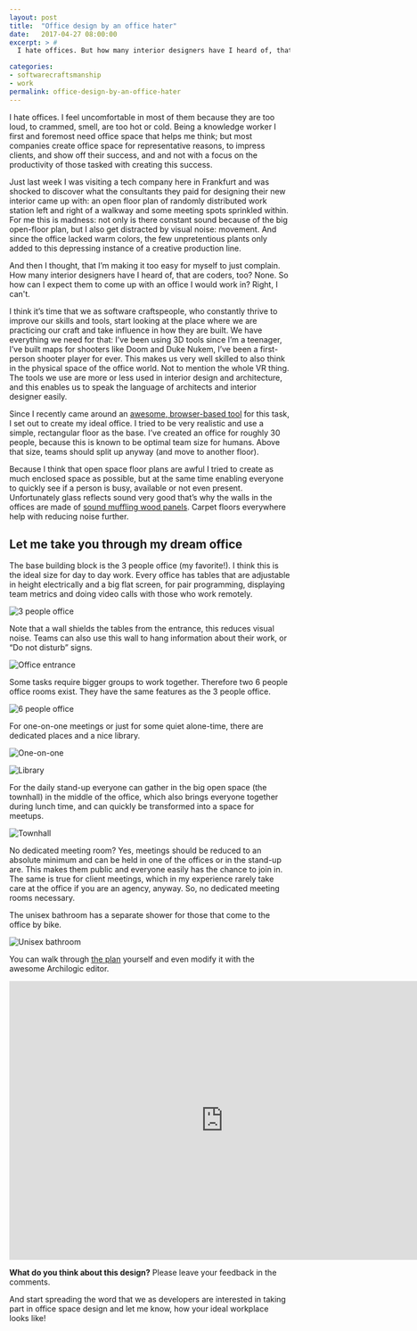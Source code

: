 ```yaml
---
layout: post
title:  "Office design by an office hater"
date:   2017-04-27 08:00:00
excerpt: > #
  I hate offices. But how many interior designers have I heard of, that are coders, too? Let me take you through my dream office!

categories:
- softwarecraftsmanship
- work
permalink: office-design-by-an-office-hater
---
```


I hate offices. I feel uncomfortable in most of them because they are too loud, to crammed, smell, are too hot or cold. Being a knowledge worker I first and foremost need office space that helps me think; but most companies create office space for representative reasons, to impress clients, and show off their success, and and not with a focus on the productivity of those tasked with creating this success.

Just last week I was visiting a tech company here in Frankfurt and was shocked to discover what the consultants they paid for designing their new interior came up with: an open floor plan of randomly distributed work station left and right of a walkway and some meeting spots sprinkled within. For me this is madness: not only is there constant sound because of the big open-floor plan, but I also get distracted by visual noise: movement. And since the office lacked warm colors, the few unpretentious plants only added to this depressing instance of a creative production line.

And then I thought, that I’m making it too easy for myself to just complain. How many interior designers have I heard of, that are coders, too? None. So how can I expect them to come up with an office I would work in? Right, I can't.

I think it’s time that we as software craftspeople, who constantly thrive to improve our skills and tools, start looking at the place where we are practicing our craft and take influence in how they are built. We have everything we need for that: I’ve been using 3D tools since I’m a teenager, I’ve built maps for shooters like Doom and Duke Nukem, I’ve been a first-person shooter player for ever. This makes us very well skilled to also think in the physical space of the office world. Not to mention the whole VR thing. The tools we use are more or less used in interior design and architecture, and this enables us to speak the language of architects and interior designer easily.

Since I recently came around an [awesome, browser-based tool](https://spaces.archilogic.com/explore) for this task, I set out to create my ideal office. I tried to be very realistic and use a simple, rectangular floor as the base. I’ve created an office for roughly 30 people, because this is known to be optimal team size for humans. Above that size, teams should split up anyway (and move to another floor).

Because I think that open space floor plans are awful I tried to create as much enclosed space as possible, but at the same time enabling everyone to quickly see if a person is busy, available or not even present. Unfortunately glass reflects sound very good that’s why the walls in the offices are made of [sound muffling wood panels](http://swedese.com/products/accessories/noton). Carpet floors everywhere help with reducing noise further.

## Let me take you through my dream office

The base building block is the 3 people office (my favorite!). I think this is the ideal size for day to day work. Every office has tables that are adjustable in height electrically and a big flat screen, for pair programming, displaying team metrics and doing video calls with those who work remotely. 

![3 people office](./uploads/2017/fantasy-office/v2/3-people-office-2k.jpg)

Note that a wall shields the tables from the entrance, this reduces visual noise. Teams can also use this wall to hang information about their work, or “Do not disturb” signs.

![Office entrance](./uploads/2017/fantasy-office/v2/office-entrance-2k.jpg)

Some tasks require bigger groups to work together. Therefore two 6 people office rooms exist. They have the same features as the 3 people office.

![6 people office](./uploads/2017/fantasy-office/v2/6-people-office-2k.jpg)

For one-on-one meetings or just for some quiet alone-time, there are dedicated places and a nice library.

![One-on-one](./uploads/2017/fantasy-office/v2/one-on-one-2k.jpg)

![Library](./uploads/2017/fantasy-office/v2/library-2k.jpg)

For the daily stand-up everyone can gather in the big open space (the townhall) in the middle of the office, which also brings everyone together during lunch time, and can quickly be transformed into a space for meetups.

![Townhall](./uploads/2017/fantasy-office/v2/townhall-2k.jpg)

No dedicated meeting room? Yes, meetings should be reduced to an absolute minimum and can be held in one of the offices or in the stand-up are. This makes them public and everyone easily has the chance to join in. The same is true for client meetings, which in my experience rarely take care at the office if you are an agency, anyway. So, no dedicated meeting rooms necessary.

The unisex bathroom has a separate shower for those that come to the office by bike.

![Unisex bathroom](./uploads/2017/fantasy-office/v2/bathroom-2k.jpg)

You can walk through [the plan](https://goo.gl/ewUBFc) yourself and even modify it with the awesome Archilogic editor.

<iframe src="https://spaces.archilogic.com/3d/!768cc6ba-c623-4f8f-9616-ad80515a9322?mode=view&amp;main-menu=interior&amp;view-menu=camera-bookmarks&amp;presentation=loop" width="768" height="500" frameBorder="0" onmousewheel="false" allowfullscreen mozallowfullscreen webkitallowfullscreen></iframe>
 
**What do you think about this design?** Please leave your feedback in the comments.

And start spreading the word that we as developers are interested in taking part in office space design and let me know, how your ideal workplace looks like!